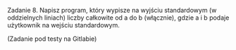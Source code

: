 Zadanie 8.
Napisz program, który wypisze na wyjściu standardowym (w oddzielnych liniach) liczby całkowite od a do b (włącznie), gdzie a i b podaje użytkownik na wejściu standardowym.

(Zadanie pod testy na Gitlabie)
